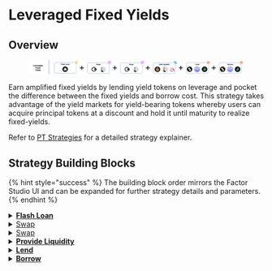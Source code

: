 # Leveraged Fixed Yields

## Overview

<figure><img src="../../../.gitbook/assets/image (9).png" alt=""><figcaption></figcaption></figure>

Earn amplified fixed yields by lending yield tokens on leverage and pocket the difference between the fixed yields and borrow cost. This strategy takes advantage of the yield markets for yield-bearing tokens whereby users can acquire principal tokens at a discount and hold it until maturity to realize fixed-yields.

Refer to [PT Strategies](../../strategy-explainers/pt-strategies/) for a detailed strategy explainer.

## Strategy Building Blocks

{% hint style="success" %}
The building block order mirrors the Factor Studio UI and can be expanded for further strategy details and parameters.
{% endhint %}

<details>

<summary><a href="../../../factor-building-blocks/flash-loan/"><strong>Flash Loan</strong></a></summary>

* Flash loan the debt token.
* The amount that you can flash loan will be dependent on the maximum collateralization ratio for your selected lending pool (i.e. $$\text{collatRatio}=\frac{value_\text{flashLoan}}{value_\text{initiaclCollateral}+value_\text{flashLoan}}$$ ).&#x20;

</details>

<details>

<summary><a href="../../../factor-building-blocks/swap/">Swap</a></summary>

* Swap the flash loaned token for more of the initial token.

</details>

<details>

<summary><a href="../../../factor-building-blocks/swap/">Swap</a></summary>

* Swap all of the acquired tokens for Principal Tokens.

</details>

<details>

<summary><a href="../../../factor-building-blocks/lp-management/"><strong>Provide Liquidity</strong></a></summary>

* Add Principal Tokens to the `Token:Principal Token` pool&#x20;

</details>

<details>

<summary><a href="../../../factor-building-blocks/lend/"><strong>Lend</strong></a></summary>

* Lend additional LP tokens to the selected lending pool.

</details>

<details>

<summary><a href="../../../factor-building-blocks/borrow.md"><strong>Borrow</strong></a></summary>

* Borrow the flash loan debt amount.
* The flash loan debt will be automatically deducted from your strategy.

</details>
